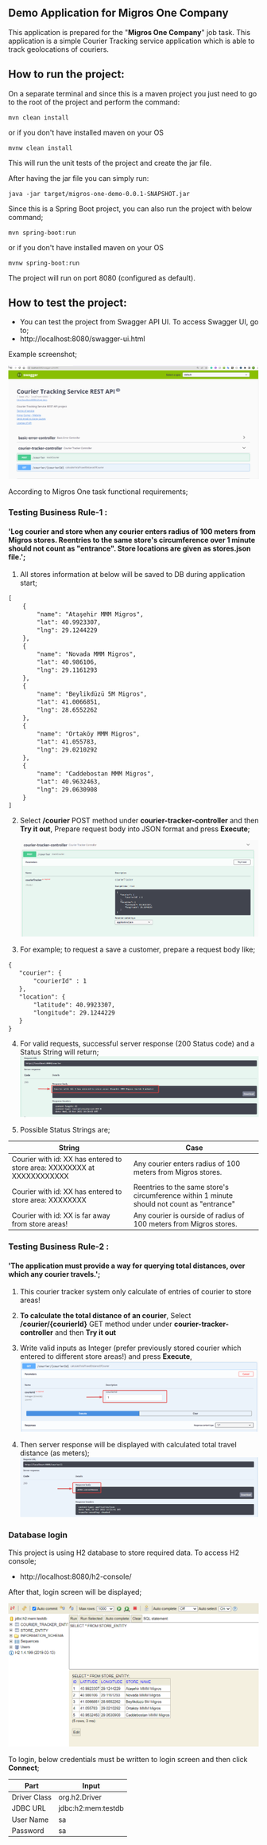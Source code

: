 
Demo Application for Migros One Company
--------------------------------------
This  application is prepared for the "**Migros One Company**" job task. This application is a simple Courier Tracking service application which is able to track geolocations of couriers.

How to run the project:
-----------------------

On a separate terminal and since this is a maven project you just need to go to the root of the project and perform the command:
```
mvn clean install
```
or if you don't have installed maven on your OS

```
mvnw clean install
```


This will run the unit tests of the project and create the jar file.

After having the jar file you can simply run:

```
java -jar target/migros-one-demo-0.0.1-SNAPSHOT.jar
```

Since this is a Spring Boot project, you can also run the project with below command;
```
mvn spring-boot:run
```

or if you don't have installed maven on your OS
```
mvnw spring-boot:run
```

The project will run on port 8080 (configured as default).


How to test the project:
-----------------------

* You can test the project from Swagger API UI. To access Swagger UI, go to;
* http://localhost:8080/swagger-ui.html

Example screenshot;

![swaggerui](./src/main/resources/img/swagger-01.png)


According to Migros One task functional requirements;

### Testing Business Rule-1 :
#### 'Log courier and store when any courier enters radius of 100 meters from Migros stores. Reentries to the same store's circumference over 1 minute should not count as "entrance". Store locations are given as stores.json file.';

1. All stores information at below will be saved to DB during application start;
```
[
	{
		"name": "Ataşehir MMM Migros",
		"lat": 40.9923307,
		"lng": 29.1244229
	},
	{
		"name": "Novada MMM Migros",
		"lat": 40.986106,
		"lng": 29.1161293
	},
	{
		"name": "Beylikdüzü 5M Migros",
		"lat": 41.0066851,
		"lng": 28.6552262
	},
	{
		"name": "Ortaköy MMM Migros",
		"lat": 41.055783,
		"lng": 29.0210292
	},
	{
		"name": "Caddebostan MMM Migros",
		"lat": 40.9632463,
		"lng": 29.0630908
	}
]
```
2. Select **/courier** POST method under **courier-tracker-controller** and then **Try it out**, Prepare request body into JSON format and press **Execute**;

   ![swaggerui](./src/main/resources/img/swagger-02.png)

3. For example; to request a save a customer, prepare a request body like;
```
{
   "courier": {
       "courierId" : 1
   }, 
   "location": {
       "latitude": 40.9923307,
       "longitude": 29.1244229
   }
}
```
4. For valid requests, successful server response (200 Status code) and a Status String will return;
   ![swaggerui](./src/main/resources/img/swagger-03.png)

5. Possible Status Strings are;

| String                                                                  | Case                                                                                      |
|-------------------------------------------------------------------------|-------------------------------------------------------------------------------------------|
| Courier with id: XX has entered to store area: XXXXXXXX at XXXXXXXXXXXX | Any courier enters radius of 100 meters from Migros stores.                               |
| Courier with id: XX has entered to store area: XXXXXXXX                 | Reentries to the same store's circumference within 1 minute should not count as "entrance" |
| Courier with id: XX is far away from store areas!                       | Any courier is ourside of radius of 100 meters from Migros stores.                        |

### Testing Business Rule-2 :
#### 'The application must provide a way for querying total distances, over which any courier travels.';

1. This courier tracker system only calculate of entries of courier to store areas!
2. **To calculate the total distance of an courier**, Select **/courier/{courierId}** GET method under under **courier-tracker-controller** and then **Try it out**

3. Write valid inputs as Integer (prefer previously stored courier which entered to different store areas!) and press **Execute**,
   ![swaggerui](./src/main/resources/img/swagger-04.png)
4. Then server response will be displayed with calculated total travel distance (as meters);
   ![swaggerui](./src/main/resources/img/swagger-05.png)

### Database login

This project is using H2 database to store required data. To access H2 console;
*  http://localhost:8080/h2-console/

After that, login screen will be displayed;

![h2ui](./src/main/resources/img/h2.png)

To login, below credentials must be written to login screen and then click **Connect**;

| Part  | Input              |
| ------------- |--------------------|
| Driver Class  | org.h2.Driver      |
| JDBC URL  | jdbc:h2:mem:testdb |
| User Name | sa                 |
| Password  | sa                 |
